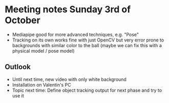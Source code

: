 # Meeting notes Sunday 3rd of October

* Mediapipe good for more advanced techniques, e.g. "Pose"
* Tracking on its own works fine with just OpenCV but very error prone to backgrounds with similar color to the ball (maybe we can fix this with a physical model / pose model)

## Outlook
* Until next time, new video with only white background
* Installation on Valentin's PC
* Topic next time: Define object tracking output for next phase and try to use it
